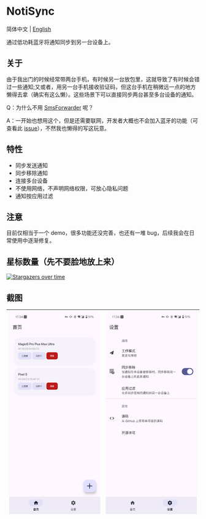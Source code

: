 # NotiSync

简体中文 | [English](README_EN.MD)

通过低功耗蓝牙将通知同步到另一台设备上。

## 关于

由于我出门的时候经常带两台手机，有时候另一台放包里，这就导致了有时候会错过一些通知;又或者，用另一台手机接收验证码，但这台手机在稍微远一点的地方懒得去拿（确实有这么懒）。这些场景下可以直接同步两台甚至多台设备的通知。

Q：为什么不用 [SmsForwarder](https://github.com/pppscn/SmsForwarder) 呢？

A：一开始也想用这个，但是还需要联网，开发者大概也不会加入蓝牙的功能（可查看此 [issue](https://github.com/pppscn/SmsForwarder/issues/450)），不然我也懒得的写这玩意。

## 特性

+ 同步发送通知
+ 同步移除通知
+ 连接多台设备
+ 不使用网络，不声明网络权限，可放心隐私问题
+ 通知按应用过滤

## 注意

目前仅相当于一个 demo，很多功能还没完善，也还有一堆 bug，后续我会在日常使用中逐渐修复。

## 星标数量（先不要脸地放上来）

[![Stargazers over time](https://starchart.cc/gitofleonardo/NotiSync.svg)](https://starchart.cc/gitofleonardo/NotiSync)

## 截图

| ![scr1](raw/screenshot_homepage.png) | ![scr2](raw/screenshot_settings.png)|
| -- | -- |